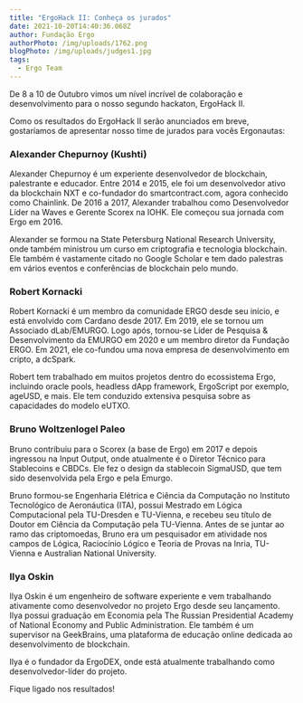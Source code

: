 ```yaml
---
title: "ErgoHack II: Conheça os jurados"
date: 2021-10-20T14:40:36.068Z
author: Fundação Ergo
authorPhoto: /img/uploads/1762.png
blogPhoto: /img/uploads/judges1.jpg
tags:
  - Ergo Team
---
```

<!--StartFragment-->



De 8 a 10 de Outubro vimos um nível incrível de colaboração e desenvolvimento para o nosso segundo hackaton, ErgoHack II.



Como os resultados do ErgoHack II serão anunciados em breve, gostaríamos de apresentar nosso time de jurados para vocês Ergonautas:



### Alexander Chepurnoy (Kushti)

Alexander Chepurnoy  é um experiente desenvolvedor de blockchain, palestrante e educador. Entre 2014 e 2015, ele foi um desenvolvedor ativo da blockchain NXT e co-fundador do smartcontract.com, agora conhecido como Chainlink. De 2016 a 2017, Alexander trabalhou como Desenvolvedor Líder na Waves e Gerente Scorex na IOHK. Ele começou sua jornada com Ergo em 2016.



Alexander se formou na State Petersburg National Research University, onde também ministrou um curso em criptografia e tecnologia blockchain. Ele também é vastamente citado no Google Scholar e tem dado palestras em vários eventos e conferências de blockchain pelo mundo.



### Robert Kornacki

Robert Kornacki é um membro da comunidade ERGO desde seu início, e está envolvido com Cardano desde 2017. Em 2019, ele se tornou um Associado dLab/EMURGO. Logo após, tornou-se Líder de Pesquisa & Desenvolvimento da EMURGO em 2020 e um membro diretor da Fundação ERGO. Em 2021, ele co-fundou uma nova empresa de desenvolvimento em cripto, a dcSpark.



Robert tem trabalhado em muitos projetos dentro do ecossistema Ergo, incluindo oracle pools, headless dApp framework, ErgoScript por exemplo, ageUSD, e mais. Ele tem conduzido extensiva pesquisa sobre as capacidades do modelo eUTXO.



### Bruno Woltzenlogel Paleo

Bruno contribuiu para o Scorex (a base de Ergo) em 2017 e depois ingressou na Input Output, onde atualmente é o Diretor Técnico para Stablecoins e CBDCs. Ele fez o design da stablecoin SigmaUSD, que tem sido desenvolvida pela Ergo e pela Emurgo.



Bruno formou-se Engenharia Elétrica e Ciência da Computação no Instituto Tecnológico de Aeronáutica (ITA), possui Mestrado em Lógica Computacional pela TU-Dresden e TU-Vienna, e recebeu seu título de Doutor em Ciência da Computação pela TU-Vienna. Antes de se juntar ao ramo das criptomoedas, Bruno era um pesquisador em atividade nos campos de Lógica, Raciocínio Lógico e Teoria de Provas na Inria, TU-Vienna e Australian National University.



### Ilya Oskin



Ilya Oskin é um engenheiro de software experiente e vem trabalhando ativamente como desenvolvedor no projeto Ergo desde seu lançamento. Ilya possui graduação em Economia pela The Russian Presidential Academy of National Economy and Public Administration. Ele também é um supervisor na GeekBrains, uma plataforma de educação online dedicada ao desenvolvimento de blockchain.

Ilya é o fundador da ErgoDEX, onde está atualmente trabalhando como desenvolvedor-líder do projeto. 



Fique ligado nos resultados!



<!--EndFragment-->